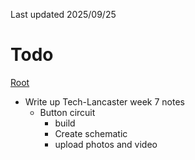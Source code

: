 Last updated 2025/09/25

# Todo

[Root](README.md)

- Write up Tech-Lancaster week 7 notes
    - Button circuit
        - build
        - Create schematic
        - upload photos and video

